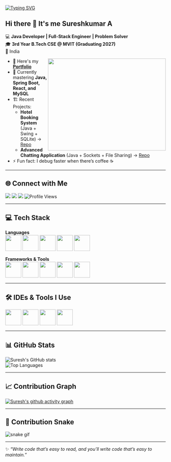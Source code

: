 <!-- Typing Animation -->
[![Typing SVG](https://readme-typing-svg.herokuapp.com?font=Fira+Code&size=28&pause=1000&color=00F7FF&center=true&vCenter=true&width=800&lines=Hi+there+👋+I'm+Sureshkumar+A;Java+Developer+%7C+Full-Stack+Engineer;Building+Cool+Projects+With+Java+%26+Web+Tech;Lifelong+Learner+%26+Problem+Solver)](https://git.io/typing-svg)

## Hi there 👋 It's me Sureshkumar A

💻 **Java Developer | Full-Stack Engineer | Problem Solver**  
🎓 **3rd Year B.Tech CSE @ MVIT (Graduating 2027)**  
📍 India

<img align="right" width="370" height="290" src="https://i.pinimg.com/originals/47/f0/34/47f0342cec72b800463bf003eac1257e.gif">

- 🔭 Here's my **[Portfolio](https://your-portfolio-link.com)**
- 🌱 Currently mastering **Java, Spring Boot, React, and MySQL**
- 🏗 Recent Projects:
  - **Hotel Booking System** (Java + Swing + SQLite) → [Repo](https://github.com/suresh294/HotelBookingSystem-Java-S)
  - **Advanced Chatting Application** (Java + Sockets + File Sharing) → [Repo](https://github.com/suresh294)
- ⚡ Fun fact: I debug faster when there’s coffee ☕

---

## 🌐 Connect with Me
[<img src="https://img.shields.io/badge/GitHub-171515?style=for-the-badge&logo=github&logoColor=white" />](https://github.com/suresh294)
[<img src="https://img.shields.io/badge/LinkedIn-0077B5?style=for-the-badge&logo=linkedin&logoColor=white" />](https://linkedin.com/in/sureshkumar)
[<img src="https://img.shields.io/badge/Gmail-D14836?style=for-the-badge&logo=gmail&logoColor=white" />](mailto:suresharumugam020@gmail.com)
![Profile Views](https://komarev.com/ghpvc/?username=suresh294&color=blue)

---

## 💻 Tech Stack
**Languages**  
<img height="50" width="50" src="https://img.icons8.com/color/48/java-coffee-cup-logo.png" />
<img height="50" width="50" src="https://img.icons8.com/color/48/html-5.png" />
<img height="50" width="50" src="https://img.icons8.com/color/48/css3.png" />
<img height="50" width="50" src="https://img.icons8.com/color/48/javascript.png" />
<img height="50" width="50" src="https://img.icons8.com/color/48/mysql-logo.png" />

**Frameworks & Tools**  
<img height="50" width="50" src="https://img.icons8.com/color/48/spring-logo.png" />
<img height="50" width="50" src="https://img.icons8.com/color/48/react-native.png" />
<img height="50" width="50" src="https://img.icons8.com/color/48/nodejs.png" />
<img height="50" width="50" src="https://img.icons8.com/color/48/bootstrap.png" />
<img height="50" width="50" src="https://img.icons8.com/color/48/git.png" />

---

## 🛠 IDEs & Tools I Use
<img height="50" width="50" src="https://img.icons8.com/color/48/visual-studio-code-2019.png"/>
<img height="50" width="50" src="https://img.icons8.com/color/48/eclipse.png"/>
<img height="50" width="50" src="https://img.icons8.com/color/48/intellij-idea.png"/>
<img height="50" width="50" src="https://img.icons8.com/color/48/figma--v1.png"/>

---

## 📊 GitHub Stats
![Suresh's GitHub stats](https://github-readme-stats.vercel.app/api?username=suresh294&theme=tokyonight&show_icons=true&hide=issues)  
![Top Languages](https://github-readme-stats.vercel.app/api/top-langs/?username=suresh294&layout=compact&theme=tokyonight)

---

## 📈 Contribution Graph
[![Suresh's github activity graph](https://github-readme-activity-graph.vercel.app/graph?username=suresh294&bg_color=0d1117&color=00ffcc&line=00ffcc&point=ffffff&area=true&hide_border=true)](https://github.com/ashutosh00710/github-readme-activity-graph)

---

## 🐍 Contribution Snake
![snake gif](https://github.com/suresh294/suresh294/blob/output/github-contribution-grid-snake.svg)

---

✨ _“Write code that’s easy to read, and you’ll write code that’s easy to maintain.”_
